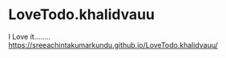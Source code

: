 # LoveTodo.khalidvauu
I Love it........
https://sreeachintakumarkundu.github.io/LoveTodo.khalidvauu/
